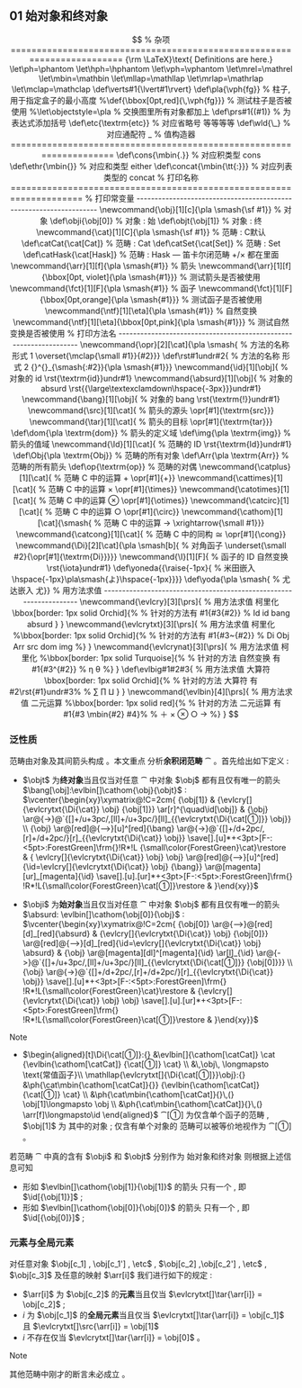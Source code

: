 ## 01 始对象和终对象

$$
% 杂项 ========================================================================
{\rm \LaTeX}\text{ Definitions are here.}
\let\ph=\phantom
\let\hph=\hphantom
\let\vph=\vphantom
\let\mrel=\mathrel
\let\mbin=\mathbin
\let\mllap=\mathllap
\let\mrlap=\mathrlap
\let\mclap=\mathclap
\def\verts#1{\lvert#1\rvert}
\def\pla{\vph{fg}}                              % 柱子, 用于指定盒子的最小高度
%\def{\bbox[0pt,red]{\,\vph{fg}}}                % 测试柱子是否被使用
%\let\objectstyle=\pla                           % 交换图里所有对象都加上
\def\prs#1{(#1)}                                % 为表达式添加括号
\def\etc{\textrm{etc}}                          % 对应省略号 等等等等
\def\wld{\_}                                    % 对应通配符 _
% 值构造器 ====================================================================
\def\cons{\mbin{.}}                             % 对应积类型 cons
\def\ethr{\mbin{}}                              % 对应和类型 either
\def\concat{\mbin{\tt{:}}}                      % 对应列表类型的 concat
% 打印名称 ====================================================================
% 打印常变量 -------------------------------------------------------------------
\newcommand{\obj}[1][c]{\pla \smash{\sf #1}}    % 对象
\def\obji{\obj[0]}                              % 对象 : 始
\def\objt{\obj[1]}                              % 对象 : 终
\newcommand{\cat}[1][C]{\pla \smash{\sf #1}}    % 范畴 : C默认
\def\catCat{\cat[Cat]}                          % 范畴 : Cat
\def\catSet{\cat[Set]}                          % 范畴 : Set
\def\catHask{\cat[Hask]}                        % 范畴 : Hask — 笛卡尔闭范畴 +/× 都在里面
\newcommand{\arr}[1][f]{\pla \smash{#1}}        % 箭头
\newcommand{\arr}[1][f]{\bbox[0pt, violet]{\pla \smash{#1}}} % 测试箭头是否被使用
\newcommand{\fct}[1][F]{\pla \smash{#1}}        % 函子
\newcommand{\fct}[1][F]{\bbox[0pt,orange]{\pla \smash{#1}}}  % 测试函子是否被使用
\newcommand{\ntf}[1][\eta]{\pla \smash{#1}}     % 自然变换
\newcommand{\ntf}[1][\eta]{\bbox[0pt,pink]{\pla \smash{#1}}} % 测试自然变换是否被使用
% 打印方法名 ------------------------------------------------------------------
\newcommand{\opr}[2][\cat]{\pla \smash{         % 方法的名称 形式 1
  \overset{\mclap{\small #1}}{#2}}}
\def\rst#1undr#2{                               % 方法的名称 形式 2
  {}^{}_{\smash{:#2}}{\pla \smash{#1}}}       
\newcommand{\id}[1][\obj]{                      % 对象的 id
  \rst{\textrm{id}}undr#1}
\newcommand{\absurd}[1][\obj]{                  % 对象的 absurd
  \rst{{\large\textexclamdown\hspace{-3px}}}undr#1}
\newcommand{\bang}[1][\obj]{                    % 对象的 bang
  \rst{\textrm{!}}undr#1}
\newcommand{\src}[1][\cat]{                     % 箭头的源头
  \opr[#1]{\textrm{src}}}
\newcommand{\tar}[1][\cat]{                     % 箭头的目标
  \opr[#1]{\textrm{tar}}}
\def\dom{\pla \textrm{dom}}                     % 箭头的定义域
\def\img{\pla \textrm{img}}                     % 箭头的值域
\newcommand{\Id}[1][\cat]{                      % 范畴的 ID
  \rst{\textrm{Id}}undr#1}
\def\Obj{\pla \textrm{Obj}}                     % 范畴的所有对象
\def\Arr{\pla \textrm{Arr}}                     % 范畴的所有箭头
\def\op{\textrm{op}}                            % 范畴的对偶
\newcommand{\catplus}[1][\cat]{                 % 范畴 C 中的运算 + 
  \opr[#1]{+}}
\newcommand{\cattimes}[1][\cat]{                % 范畴 C 中的运算 ×
  \opr[#1]{\times}}
\newcommand{\catotimes}[1][\cat]{               % 范畴 C 中的运算 ⊗
  \opr[#1]{\otimes}}
\newcommand{\catcirc}[1][\cat]{                 % 范畴 C 中的运算 ○
  \opr[#1]{\circ}}
\newcommand{\cathom}[1][\cat]{\smash{           % 范畴 C 中的运算 →
  \xrightarrow{\small #1}}}
\newcommand{\catcong}[1][\cat]{                 % 范畴 C 中的同构 ≅
  \opr[#1]{\cong}}
\newcommand{\Di}[2][\cat]{\pla \smash[b]{       % 对角函子
  \underset{\small #2}{\opr[#1]{\textrm{Di}}}}}
\newcommand{\I}[1][F]{                          % 函子的 ID 自然变换
  \rst{\iota}undr#1}
\def\yoneda{{\raise{-1px}{                      % 米田嵌入
  \hspace{-1px}\pla\smash{よ}\hspace{-1px}}}}
\def\yoda{\pla \smash{                          % 尤达嵌入
  尤}}
% 用方法求值 -------------------------------------------------------------------
\newcommand{\evlcry}[3][\prs]{                  % 用方法求值 柯里化
  \bbox[border: 1px solid Orchid]{%              % 针对的方法有
    #1{#3{#2}}                                    % Id id bang absurd
  }
}                                                                                     
\newcommand{\evlcrytxt}[3][\prs]{               % 用方法求值 柯里化
  %\bbox[border: 1px solid Orchid]{%              % 针对的方法有 
	  #1{#3~{#2}}                                 % Di Obj Arr src dom img                     
  %}
}	                                              
\newcommand{\evlcrynat}[3][\prs]{               % 用方法求值 柯里化
  %\bbox[border: 1px solid Turquoise]{%           % 针对的方法 自然变换 有 
    #1{#3^{#2}}                                   % η θ
  %}
}
\def\evlbig#1#2#3{                              % 用方法求值 大算符
  \bbox[border: 1px solid Orchid]{%               % 针对的方法 大算符 有 
    #2\rst{#1}undr#3%                             % ∑ ∏ ⨿  
  }
}
\newcommand{\evlbin}[4][\prs]{                  % 用方法求值 二元运算
  %\bbox[border: 1px solid red]{%                 % 针对的方法 二元运算 有
    #1{#3 \mbin{#2} #4}%                          % ＋ × ⊗ ○ →
  %}
}
$$

### 泛性质

范畴由对象及其间箭头构成 。本文重点
分析**余积闭范畴** $\cat$ 。首先给出如下定义 :

- $\objt$ 为**终对象**当且仅当对任意 $\cat$ 中对象
  $\obj$ 都有且仅有唯一的箭头 $\bang[\obj]:\evlbin[]\cathom{\obj}{\objt}$ :
  $\vcenter{\begin{xy}\xymatrix@!C=2cm{
  {\obj[1]}
  & 
  {\evlcry[]{\evlcrytxt{\Di{\cat}}
      \obj}
    {\obj[1]}} 
  \ar[r]^{\quad\id[\obj]}
  &
  {\obj}
  \ar@{->}@`{[]+/u+3pc/,[ll]+/u+3pc/}[ll]_{{\evlcrytxt{\Di{\cat[①]}}
      \obj}}
  \\ 
  {\obj}
  \ar@[red]@{-->}[u]^[red]{\bang} 
  \ar@{->}@`{[]+/d+2pc/,[r]+/d+2pc/}[r]_{{\evlcrytxt{\Di{\cat}}
    \obj}}
  \save[].[u]*+<3pt>[F-:<5pt>:ForestGreen]\frm{}!R*!L
  {\small\color{ForestGreen}\cat}\restore
  &  
  { \evlcry[]{\evlcrytxt{\Di{\cat}}
      \obj}
    \obj}
  \ar@[red]@{-->}[u]^[red]{\id=\evlcry[]{\evlcrytxt{\Di{\cat}}
      \obj}
    {\bang}} 
  \ar@[magenta][ur]_[magenta]{\id} 
  \save[].[u].[ur]*+<3pt>[F-:<5pt>:ForestGreen]\frm{}
  !R*!L{\small\color{ForestGreen}\cat[①]}\restore
  &
  }\end{xy}}$
  
- $\obji$ 为**始对象**当且仅当对任意 $\cat$ 中对象 
  $\obj$ 都有且仅有唯一的箭头 $\absurd: \evlbin[]\cathom{\obj[0]}{\obj}$ :
  $\vcenter{\begin{xy}\xymatrix@!C=2cm{
  {\obj[0]}
  \ar@{-->}@[red][d]_[red]{\absurd} 
  & 
  {\evlcry[]{\evlcrytxt{\Di{\cat}}
      \obj}
    {\obj[0]}}  
  \ar@[red]@{-->}[d]_[red]{\id=\evlcry[]{\evlcrytxt{\Di{\cat}}
      \obj}
    \absurd} 
  &
  {\obj}
  \ar@[magenta][dl]^[magenta]{\id}
  \ar[l]_{\id}
  \ar@{->}@`{[]+/u+3pc/,[ll]+/u+3pc/}[ll]_{{\evlcrytxt{\Di{\cat[①]}}
    {\obj[0]}}} 
  \\ 
  {\obj}
  \ar@{->}@`{[]+/d+2pc/,[r]+/d+2pc/}[r]_{{\evlcrytxt{\Di{\cat}}
      \obj}} 
  \save[].[u]*+<3pt>[F-:<5pt>:ForestGreen]\frm{}
  !R*!L{\small\color{ForestGreen}\cat}\restore
  &  
  {\evlcry[]{\evlcrytxt{\Di{\cat}}
      \obj}
    \obj} 
  \save[].[u].[ur]*+<3pt>[F-:<5pt>:ForestGreen]\frm{}
  !R*!L{\small\color{ForestGreen}\cat[①]}\restore
  &
  }\end{xy}}$

> [!note]
>
> - $\begin{aligned}[t]\Di{\cat[①]}:{}
>   &\evlbin[]{\cathom[\catCat]}
>     \cat
>     {\evlbin{\cathom[\catCat]}
>       {\cat[①]}
>       \cat} \\
>   &\,\obj\, \longmapsto 
>     \text{常值函子}\\ \mathllap{\evlcrytxt[]{\Di{\cat[①]}}\obj}:{}
>   &\ph{\cat\mbin{\cathom[\catCat]}{}}
>    {\evlbin{\cathom[\catCat]}
>       {\cat[①]}
>       \cat} \\
>   &\ph{\cat\mbin{\cathom[\catCat]}{}\,(}
>     \obj[1]\longmapsto \obj \\
>   &\ph{\cat\mbin{\cathom[\catCat]}{}\,(}
>     \arr[f]\longmapsto\id
>   \end{aligned}$
>   $\cat[①]$ 为仅含单个函子的范畴 , $\obj[1]$ 为
>   其中的对象 ; 仅含有单个对象的
>   范畴可以被等价地视作为 $\cat[①]$ 。

若范畴 $\cat$ 中真的含有 $\obji$ 和 $\objt$ 分别作为
始对象和终对象 则根据上述信息可知

- 形如 $\evlbin[]\cathom{\obj[1]}{\obj[1]}$ 的箭头
  只有一个 , 即 $\id[{\obj[1]}]$ ; 
- 形如 $\evlbin[]\cathom{\obj[0]}{\obj[0]}$ 的箭头
  只有一个 , 即 $\id[{\obj[0]}]$ ;

### 元素与全局元素

对任意对象 $\obj[c_1] , \obj[c_1'] , \etc$ , $\obj[c_2] ,\obj[c_2'] , \etc$ , $\obj[c_3]$ 
及任意的映射 $\arr[i]$  我们进行如下的规定 :

- $\arr[i]$ 为 $\obj[c_2]$ 的**元素**当且仅当
  $\evlcrytxt[]\tar{\arr[i]} = \obj[c_2]$ ;
- $i$ 为 $\obj[c_1]$ 的**全局元素**当且仅当
  $\evlcrytxt[]\tar{\arr[i]} = \obj[c_1]$ 且 $\evlcrytxt[]\src{\arr[i]} = \obj[1]$ 
- $i$ 不存在仅当
  $\evlcrytxt[]\tar{\arr[i]} = \obj[0]$ 。

> [!note] 
>
> 其他范畴中刚才的断言未必成立 。